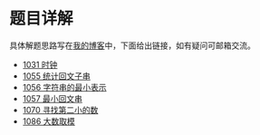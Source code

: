 # 题目详解
具体解题思路写在[我的博客](https://seventeen1gx.github.io/)中，下面给出链接，如有疑问可邮箱交流。

* [1031 时钟](https://seventeen1gx.github.io/2018/04/25/1031-%E6%97%B6%E9%92%9F/#more)
* [1055 统计回文子串](https://seventeen1gx.github.io/2018/04/29/1054-%E7%BB%9F%E8%AE%A1%E5%9B%9E%E6%96%87%E5%AD%90%E4%B8%B2/#more)
* [1056 字符串的最小表示]()
* [1057 最小回文串](https://seventeen1gx.github.io/2018/04/30/1057-%E6%9C%80%E5%B0%8F%E7%9A%84%E5%9B%9E%E6%96%87%E6%95%B0/#more)
* [1070 寻找第二小的数](https://seventeen1gx.github.io/2018/05/15/1070-%E5%AF%BB%E6%89%BE%E7%AC%AC%E4%BA%8C%E5%B0%8F%E7%9A%84%E6%95%B0/#more)
* [1086 大数取模]()



